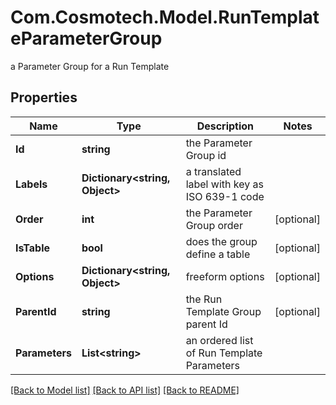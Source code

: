 # Com.Cosmotech.Model.RunTemplateParameterGroup
a Parameter Group for a Run Template

## Properties

Name | Type | Description | Notes
------------ | ------------- | ------------- | -------------
**Id** | **string** | the Parameter Group id | 
**Labels** | **Dictionary&lt;string, Object&gt;** | a translated label with key as ISO 639-1 code | 
**Order** | **int** | the Parameter Group order | [optional] 
**IsTable** | **bool** | does the group define a table | [optional] 
**Options** | **Dictionary&lt;string, Object&gt;** | freeform options | [optional] 
**ParentId** | **string** | the Run Template Group parent Id | [optional] 
**Parameters** | **List&lt;string&gt;** | an ordered list of Run Template Parameters | 

[[Back to Model list]](../README.md#documentation-for-models) [[Back to API list]](../README.md#documentation-for-api-endpoints) [[Back to README]](../README.md)

